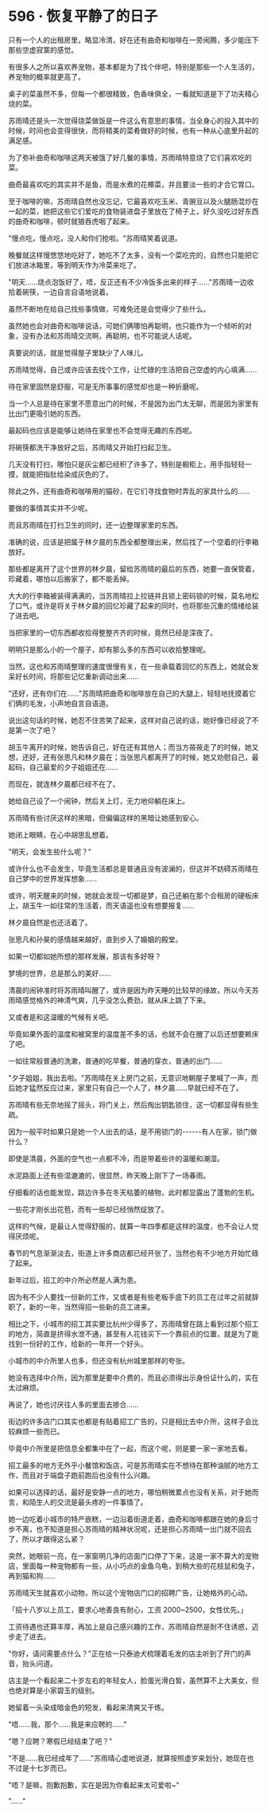 <link rel="stylesheet" href="../../styles/text.css" />
<h1>596 · 恢复平静了的日子</h1>

只有一个人的出租房里，略显冷清，好在还有曲奇和咖啡在一旁闹腾，多少能压下那些空虚寂寞的感觉。

有很多人之所以喜欢养宠物，基本都是为了找个伴吧，特别是那些一个人生活的，养宠物的概率就更高了。

桌子的菜虽然不多，但每一个都很精致，色香味俱全，一看就知道是下了功夫精心烧的菜。

苏雨晴还是头一次觉得烧菜做饭是一件这么有意思的事情，当全身心的投入其中的时候，时间也会变得很快，而将精美的菜肴做好的时候，也有一种从心底里升起的满足感。

为了弥补曲奇和咖啡这两天被饿了好几餐的事情，苏雨晴特意烧了它们喜欢吃的菜。

曲奇最喜欢吃的其实并不是鱼，而是水煮的花椰菜，并且要淡一些的才合它胃口。

至于咖啡的嘛，苏雨晴自然也没忘记，它最喜欢吃玉米、青豌豆以及火腿肠混炒在一起的菜，她把这些它们爱吃的食物装进盘子里放在了椅子上，好久没吃过好东西的曲奇和咖啡，顿时就狼吞虎咽了起来。

"慢点吃，慢点吃，没人和你们抢啦。"苏雨晴笑着说道。

晚餐就这样慢悠悠地吃好了，她吃不了太多，没有一个菜吃完的，自然也只能把它们放进冰箱里，等到明天作为冷菜来吃了。

"明天......烧点泡饭好了，唔，反正还有不少冷饭多出来的样子......"苏雨晴一边收拾着碗筷，一边自言自语地说着。

虽然不断地在给自己找些事情做，可难免还是会觉得少了些什么。

虽然她也会对曲奇和咖啡说话，可她们俩哪怕再聪明，也只能作为一个倾听的对象，没有办法和苏雨晴交流啊，再聪明，也不可能说人话呢。

真要说的话，就是觉得屋子里缺少了人味儿。

苏雨晴觉得，自己或许应该去找个工作，让忙碌的生活把自己空虚的内心填满......

待在家里固然是舒服，可是无所事事的感觉却也是一种折磨呢。

当一个人总是待在家里不愿意出门的时候，不是因为出门太无聊，而是因为家里有比出门更吸引她的东西。

最起码也应该是能够让她待在家里也不会觉得无趣的东西呢。

将碗筷都洗干净放好之后，苏雨晴又开始打扫起卫生。

几天没有打扫，哪怕只是灰尘都已经积了许多了，特别是橱柜上，用手指轻轻一摸，就能把指肚给染成灰色的了。

除此之外，还有曲奇和咖啡用的猫砂，在它们寻找食物时弄乱的家具什么的......

要做的事情其实并不少呢。

而且苏雨晴在打扫卫生的同时，还一边整理家里的东西。

准确的说，应该是把属于林夕晨的东西全都整理出来，然后找了一个空着的行李箱放好。

那些都是离开了这个世界的林夕晨，留给苏雨晴的最后的东西，她要一直保管着，珍藏着，哪怕以后搬家了，都不能丢掉。

大大的行李箱被装得满满的，当苏雨晴拉上拉链并且锁上密码锁的时候，莫名地松了口气，或许是将关于林夕晨的回忆珍藏了起来的同时，也将那些沉重的情绪给装了进去吧。

当把家里的一切东西都收拾得整整齐齐的时候，竟然已经是深夜了。

明明只是那么小的一个屋子，却有那么多的东西可以收拾整理呢。

当然，这也和苏雨晴整理的速度很慢有关，在一些承载着回忆的东西上，她就会发呆好长时间，将那些记忆重新调动出来......

"还好，还有你们在......"苏雨晴把曲奇和咖啡放在自己的大腿上，轻轻地抚摸着它们俩的毛发，小声地自言自语道。

说出这句话的时候，她忍不住苦笑了起来，这样对自己说的话，她好像已经说了不是第一次了吧？

胡玉牛离开的时候，她告诉自己，好在还有其他人；而当方莜莜走了的时候，她又想，还好，还有张思凡和林夕晨在；当张思凡都离开了的时候，她又劝慰自己，最起码，自己最爱的夕子姐姐还在......

而现在，就连林夕晨都已经不在了。

她给自己设了一个闹钟，然后关上灯，无力地仰躺在床上。

苏雨晴有些讨厌这样的黑暗，但偏偏这样的黑暗让她感到安心。

她闭上眼睛，在心中胡思乱想着。

"明天，会发生些什么呢？"

或许什么也不会发生，毕竟生活都总是普通且没有波澜的，但这并不妨碍苏雨晴在自己梦中的世界发挥想象......

或许，明天醒来的时候，她就会发现一切都是梦，自己还躺在那个合租房的硬板床上，胡玉牛一如往常的生活着，而天语遥也没有想要报复......

林夕晨自然是也还活着了。

张思凡和孙昊的感情越来越好，直到步入了婚姻的殿堂。

如果一切都如她所想的那样发展，那该有多好呀？

梦境的世界，总是那么的美好......

清晨的闹钟准时将苏雨晴叫醒了，或许是因为昨天睡的比较早的缘故，所以今天苏雨晴感觉格外的神清气爽，几乎没怎么费劲，就从床上跳了下来。

又或者是和这温暖的气候有关吧。

毕竟如果外面的温度和被窝里的温度差不多的话，也就不会在醒了以后还想要赖床了吧。

一如往常般普通的洗漱，普通的吃早餐，普通的穿衣，普通的出门......

"夕子姐姐，我出去啦。"苏雨晴在关上房门之前，无意识地朝屋子里喊了一声，而后她才猛然反应过来，家里只有自己一个人了，林夕晨......早就已经不在了。

苏雨晴有些无奈地摇了摇头，将门关上，然后掏出钥匙锁住，这一切都显得有些生疏。

因为一般平时如果只是她一个人出去的话，是不用锁门的------有人在家，锁门做什么？

即使是清晨，外面的空气也一点都不冷，而是带着些许的温暖和潮湿。

水泥路面上还有些湿漉漉的，很显然，昨天晚上刚下了一场春雨。

仔细看的话也能发现，路边许多在冬天枯萎的植物，此时都显露出了蓬勃的生机。

一些花才刚长出花苞，而有一些却已经悄然绽放了。

这样的气候，是最让人觉得舒服的，就算一年四季都是这样的温度，也不会让人觉得厌烦呢。

春节的气息渐渐淡去，街道上许多商店都已经开张了，当然也有不少地方开始忙碌了起来。

新年过后，招工的中介所必然是人满为患。

因为有不少人要找一份新的工作，又或者是有些老板手底下的员工在过年之前就辞职了，新的一年，当然得招一些新的员工进来。

相比之下，小城市的招工其实要比杭州少得多了，苏雨晴曾在路上看到过那个招工的地方，简直是挤得水泄不通，甚至有人花钱买下一个靠前点的位置，就是为了能找到一份好的工作，给新的一年开一个好头。

小城市的中介所里人也多，但还没有杭州城里那样的夸张。

她没有选择中介所，因为那里是要中介费的，而且必须得出示身份证什么的，实在太过麻烦。

再说了，她也讨厌往人多的里面去掺合......

街边的许多店门口其实也都是有贴着招工广告的，只是相比去中介所，这样子会比较麻烦一些而已。

毕竟中介所里是把信息全都集中在了一起，而这个呢，则是要一家一家地去看。

招工最多的地方无外乎小餐馆和饭店，可是苏雨晴实在不想待在那种油腻的地方工作，而且对于端盘子跑前跑后也没有什么兴趣。

如果可以选择的话，最好是安静一点的地方，哪怕稍微累点也没有关系，对于她而言，和陌生人的交流是最头疼的一件事情了。

她一边吃着小城市的特产嵌糕，一边沿着街道走着，曲奇和咖啡都跟在她的身后寸步不离，也不知道是担心苏雨晴的精神状况呢，还是担心苏雨晴一出门就不回去了，所以才跟得这么紧？

突然，她眼前一亮，在一家窗明几净的店面门口停了下来，这是一家不算大的宠物店，里面每一种宠物都有一些，从小巧点的金鱼乌龟，到稍大些的花枝鼠和兔子，再到猫和狗......

苏雨晴天生就喜欢小动物，所以这个宠物店门口的招聘广告，让她格外的心动。

「招十八岁以上员工，要求心地善良有耐心，工资 2000\~2500，女性优先。」

工资待遇也还算丰厚，再加上是自己感兴趣的工作，苏雨晴自然是耐不住诱惑，迈步走了进去。

"你好，请问需要点什么？"正在给一只泰迪犬梳理着毛发的店主听到了开门的声音，抬头问道。

店主是一个看起来二十岁左右的年轻女人，脸蛋光滑白皙，虽然算不上大美女，但也绝对算是小家碧玉的级别。

她留着一头染成暗金色的短发，看起来清爽又干练。

"唔......我，那个......我是来应聘的......"

"嗯？应聘？寒假已经结束了吧？"

"不是......我已经成年了......"苏雨晴心虚地说道，就算按照虚岁来划分，她现在也不过是十七岁而已。

"唔？是嘛，抱歉抱歉，实在是因为你看起来太可爱啦\~"

"......"

